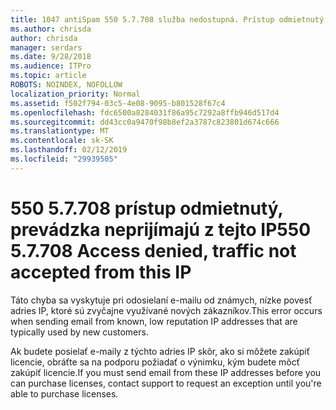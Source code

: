 ```yaml
---
title: 1047 antiSpam 550 5.7.708 služba nedostupná. Prístup odmietnutý, prevádzka neprijímajú z tejto IP
ms.author: chrisda
author: chrisda
manager: serdars
ms.date: 9/28/2018
ms.audience: ITPro
ms.topic: article
ROBOTS: NOINDEX, NOFOLLOW
localization_priority: Normal
ms.assetid: f502f794-03c5-4e08-9095-b801528f67c4
ms.openlocfilehash: fdc6500a8284031f86a95c7292a8ffb946d517d4
ms.sourcegitcommit: dd43cc0a9470f98b8ef2a3787c823801d674c666
ms.translationtype: MT
ms.contentlocale: sk-SK
ms.lasthandoff: 02/12/2019
ms.locfileid: "29939505"
---
```

# <a name="550-57708-access-denied-traffic-not-accepted-from-this-ip"></a><span data-ttu-id="878cf-103">550 5.7.708 prístup odmietnutý, prevádzka neprijímajú z tejto IP</span><span class="sxs-lookup"><span data-stu-id="878cf-103">550 5.7.708 Access denied, traffic not accepted from this IP</span></span>

<span data-ttu-id="878cf-104">Táto chyba sa vyskytuje pri odosielaní e-mailu od známych, nízke povesť adries IP, ktoré sú zvyčajne využívané nových zákazníkov.</span><span class="sxs-lookup"><span data-stu-id="878cf-104">This error occurs when sending email from known, low reputation IP addresses that are typically used by new customers.</span></span>
  
<span data-ttu-id="878cf-105">Ak budete posielať e-maily z týchto adries IP skôr, ako si môžete zakúpiť licencie, obráťte sa na podporu požiadať o výnimku, kým budete môcť zakúpiť licencie.</span><span class="sxs-lookup"><span data-stu-id="878cf-105">If you must send email from these IP addresses before you can purchase licenses, contact support to request an exception until you're able to purchase licenses.</span></span>
  

